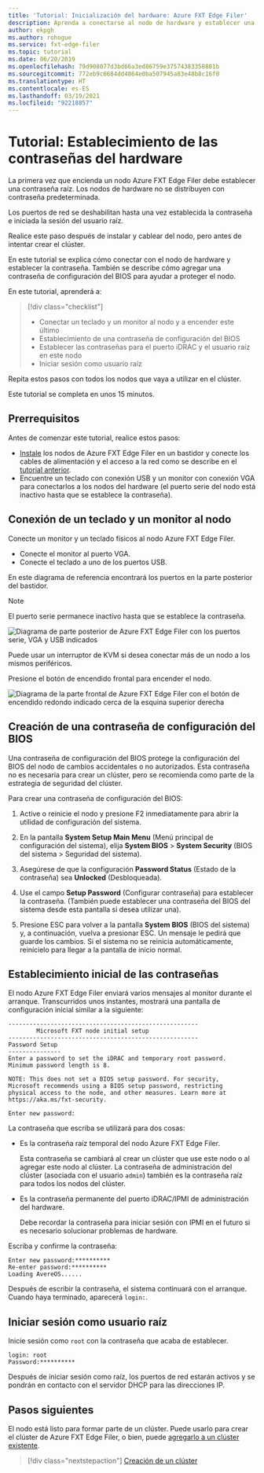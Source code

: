 ```yaml
---
title: 'Tutorial: Inicialización del hardware: Azure FXT Edge Filer'
description: Aprenda a conectarse al nodo de hardware y establecer una contraseña inicial en los nodos de Azure FXT Edge Filer.
author: ekpgh
ms.author: rohogue
ms.service: fxt-edge-filer
ms.topic: tutorial
ms.date: 06/20/2019
ms.openlocfilehash: 79d908077d3bd66a3ed86759e37574383358881b
ms.sourcegitcommit: 772eb9c6684dd4864e0ba507945a83e48b8c16f0
ms.translationtype: HT
ms.contentlocale: es-ES
ms.lasthandoff: 03/19/2021
ms.locfileid: "92218857"
---
```

# <a name="tutorial-set-hardware-passwords"></a>Tutorial: Establecimiento de las contraseñas del hardware

La primera vez que encienda un nodo Azure FXT Edge Filer debe establecer una contraseña raíz. Los nodos de hardware no se distribuyen con contraseña predeterminada.

Los puertos de red se deshabilitan hasta una vez establecida la contraseña e iniciada la sesión del usuario raíz.

Realice este paso después de instalar y cablear del nodo, pero antes de intentar crear el clúster.

En este tutorial se explica cómo conectar con el nodo de hardware y establecer la contraseña. También se describe cómo agregar una contraseña de configuración del BIOS para ayudar a proteger el nodo.

En este tutorial, aprenderá a:

> [!div class="checklist"]
>
> * Conectar un teclado y un monitor al nodo y a encender este último
> * Establecimiento de una contraseña de configuración del BIOS
> * Establecer las contraseñas para el puerto iDRAC y el usuario raíz en este nodo
> * Iniciar sesión como usuario raíz

Repita estos pasos con todos los nodos que vaya a utilizar en el clúster.

Este tutorial se completa en unos 15 minutos.

## <a name="prerequisites"></a>Prerrequisitos

Antes de comenzar este tutorial, realice estos pasos:

* [Instale](fxt-install.md) los nodos de Azure FXT Edge Filer en un bastidor y conecte los cables de alimentación y el acceso a la red como se describe en el [tutorial anterior](fxt-network-power.md).
* Encuentre un teclado con conexión USB y un monitor con conexión VGA para conectarlos a los nodos del hardware (el puerto serie del nodo está inactivo hasta que se establece la contraseña).

## <a name="connect-a-keyboard-and-monitor-to-the-node"></a>Conexión de un teclado y un monitor al nodo

Conecte un monitor y un teclado físicos al nodo Azure FXT Edge Filer.

* Conecte el monitor al puerto VGA.
* Conecte el teclado a uno de los puertos USB.

En este diagrama de referencia encontrará los puertos en la parte posterior del bastidor.

> [!NOTE]
> El puerto serie permanece inactivo hasta que se establece la contraseña.

![Diagrama de parte posterior de Azure FXT Edge Filer con los puertos serie, VGA y USB indicados](media/fxt-back-serial-vga-usb.png)

Puede usar un interruptor de KVM si desea conectar más de un nodo a los mismos periféricos.

Presione el botón de encendido frontal para encender el nodo.

![Diagrama de la parte frontal de Azure FXT Edge Filer con el botón de encendido redondo indicado cerca de la esquina superior derecha](media/fxt-front-annotated.png)

## <a name="create-a-bios-setup-password"></a>Creación de una contraseña de configuración del BIOS

Una contraseña de configuración del BIOS protege la configuración del BIOS del nodo de cambios accidentales o no autorizados. Esta contraseña no es necesaria para crear un clúster, pero se recomienda como parte de la estrategia de seguridad del clúster.

Para crear una contraseña de configuración del BIOS:

1. Active o reinicie el nodo y presione F2 inmediatamente para abrir la utilidad de configuración del sistema.

1. En la pantalla **System Setup Main Menu** (Menú principal de configuración del sistema), elija **System BIOS** > **System Security** (BIOS del sistema > Seguridad del sistema).

1. Asegúrese de que la configuración **Password Status** (Estado de la contraseña) sea **Unlocked** (Desbloqueada).

1. Use el campo **Setup Password** (Configurar contraseña) para establecer la contraseña. (También puede establecer una contraseña del BIOS del sistema desde esta pantalla si desea utilizar una).

1. Presione ESC para volver a la pantalla **System BIOS** (BIOS del sistema) y, a continuación, vuelva a presionar ESC. Un mensaje le pedirá que guarde los cambios. Si el sistema no se reinicia automáticamente, reinícielo para llegar a la pantalla de inicio normal.<!-- how to exit this mode/do you need to reboot to get to the initial setup screen? -->

## <a name="set-initial-passwords"></a>Establecimiento inicial de las contraseñas

El nodo Azure FXT Edge Filer enviará varios mensajes al monitor durante el arranque. Transcurridos unos instantes, mostrará una pantalla de configuración inicial similar a la siguiente:

```
------------------------------------------------------
        Microsoft FXT node initial setup
------------------------------------------------------
Password Setup
---------------
Enter a password to set the iDRAC and temporary root password.
Minimum password length is 8.

NOTE: This does not set a BIOS setup password. For security,
Microsoft recommends using a BIOS setup password, restricting
physical access to the node, and other measures. Learn more at
https://aka.ms/fxt-security.

Enter new password:

```

La contraseña que escriba se utilizará para dos cosas:

* Es la contraseña raíz temporal del nodo Azure FXT Edge Filer.

  Esta contraseña se cambiará al crear un clúster que use este nodo o al agregar este nodo al clúster. La contraseña de administración del clúster (asociada con el usuario ``admin``) también es la contraseña raíz para todos los nodos del clúster.

* Es la contraseña permanente del puerto iDRAC/IPMI de administración del hardware.

  Debe recordar la contraseña para iniciar sesión con IPMI en el futuro si es necesario solucionar problemas de hardware.

Escriba y confirme la contraseña:

```
Enter new password:**********
Re-enter password:**********
Loading AvereOS......
```

Después de escribir la contraseña, el sistema continuará con el arranque. Cuando haya terminado, aparecerá ``login:``.

## <a name="sign-in-as-root"></a>Iniciar sesión como usuario raíz

Inicie sesión como ``root`` con la contraseña que acaba de establecer.

```
login: root
Password:**********
```

Después de iniciar sesión como raíz, los puertos de red estarán activos y se pondrán en contacto con el servidor DHCP para las direcciones IP.

## <a name="next-steps"></a>Pasos siguientes

El nodo está listo para formar parte de un clúster. Puede usarlo para crear el clúster de Azure FXT Edge Filer, o bien, puede [agregarlo a un clúster existente](fxt-add-nodes.md).

> [!div class="nextstepaction"]
> [Creación de un clúster](fxt-cluster-create.md)
